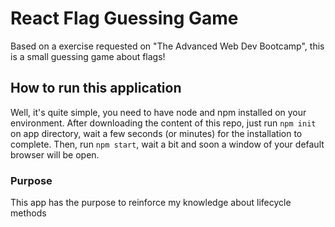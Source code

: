# React Flag Guessing Game

Based on a exercise requested on "The Advanced Web Dev Bootcamp", this is a small guessing game about flags!

## How to run this application

Well, it's quite simple, you need to have node and npm installed on your environment. After downloading the content of this repo, just run `npm init` on app directory, wait a few seconds (or minutes) for the installation to complete. Then, run `npm start`, wait a bit and soon a window of your default browser will be open.

### Purpose

This app has the purpose to reinforce my knowledge about lifecycle methods